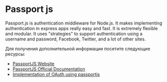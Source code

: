 # Passport js

Passport.js is authentication middleware for Node.js. It makes implementing authentication in express apps really easy and fast. It is extremely flexible and modular. It uses "strategies" to support authentication using a username and password, Facebook, Twitter, and a lot of other sites.

Для получения дополнительной информации посетите следующие ресурсы:

- [PassportJS Website](https://www.passportjs.org/)
- [PassportJS Official Documentation](https://www.passportjs.org/docs/)
- [Implementation of OAuth using passportjs](https://www.youtube.com/watch?v=sakQbeRjgwg&list=PL4cUxeGkcC9jdm7QX143aMLAqyM-jTZ2x)
